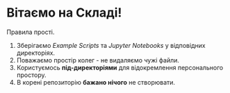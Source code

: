 # Вітаємо на Складі!

Правила прості.

1. Зберігаємо _Example Scripts_ та _Jupyter Notebooks_ у відповідних директоріях.
2. Поважаємо простір колег - не видаляємо чужі файли.
3. Користуємось **під-директоріями** для відокремлення персонального простору.
4. В корені репозиторію **бажано нічого** не створювати.
